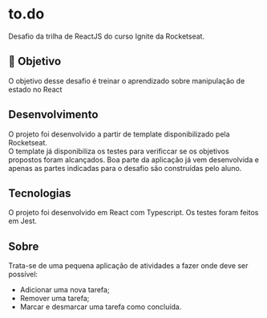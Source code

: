 # to.**do**

Desafio da trilha de ReactJS do curso Ignite da Rocketseat.

## 🎯 Objetivo 

O objetivo desse desafio é treinar o aprendizado sobre manipulação de estado no React

## Desenvolvimento

O projeto foi desenvolvido a partir de template disponibilizado pela Rocketseat. </br>
O template já disponibiliza os testes para verificcar se os objetivos propostos foram alcançados. Boa parte da aplicação já vem desenvolvida e apenas as partes indicadas para o desafio são construídas pelo aluno.

## Tecnologias

O projeto foi desenvolvido em React com Typescript. Os testes foram feitos em Jest.

## Sobre

Trata-se de uma pequena aplicação de atividades a fazer onde deve ser possível:

- Adicionar uma nova tarefa;
- Remover uma tarefa;
- Marcar e desmarcar uma tarefa como concluída.
